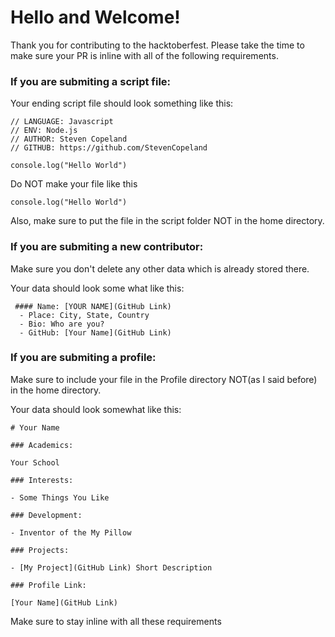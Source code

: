 # Hello and Welcome!
Thank you for contributing to the hacktoberfest. Please take the time to make sure your PR is inline with all of the following requirements.

### If you are submiting a script file:

Your ending script file should look something like this:
```
// LANGUAGE: Javascript
// ENV: Node.js
// AUTHOR: Steven Copeland
// GITHUB: https://github.com/StevenCopeland

console.log("Hello World") 
```
Do NOT make your file like this
```
console.log("Hello World")
```
Also, make sure to put the file in the script folder NOT in the home directory.

### If you are submiting a new contributor:

Make sure you don't delete any other data which is already stored there.

Your data should look some what like this:

```
 #### Name: [YOUR NAME](GitHub Link)
  - Place: City, State, Country
  - Bio: Who are you?
  - GitHub: [Your Name](GitHub Link)
```

### If you are submiting a profile:

Make sure to include your file in the Profile directory NOT(as I said before) in the home directory.

Your data should look somewhat like this:

```
# Your Name

### Academics:

Your School

### Interests:

- Some Things You Like

### Development:

- Inventor of the My Pillow

### Projects:

- [My Project](GitHub Link) Short Description

### Profile Link:

[Your Name](GitHub Link)
```
Make sure to stay inline with all these requirements
